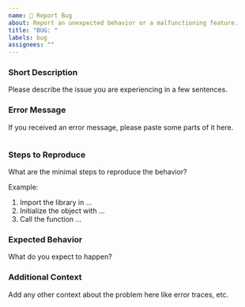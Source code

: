 ```yaml
---
name: 🐞 Report Bug
about: Report an unexpected behavior or a malfunctioning feature.
title: "BUG: "
labels: bug
assignees: ""
---
```


### Short Description

Please describe the issue you are experiencing in a few sentences.

### Error Message

If you received an error message, please paste some parts of it here.

```txt

```

### Steps to Reproduce

What are the minimal steps to reproduce the behavior?

Example:

1. Import the library in ...
2. Initialize the object with ...
3. Call the function ...

### Expected Behavior

What do you expect to happen?

### Additional Context

Add any other context about the problem here like error traces, etc.
